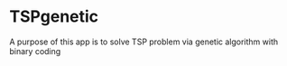 # TSPgenetic
A purpose of this app is to solve TSP problem via genetic algorithm with binary coding
